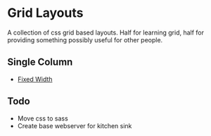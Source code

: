 Grid Layouts
===

A collection of css grid based layouts.  Half for learning grid, half for providing something possibly useful for other people.


Single Column
---
* <a href="single-column/fixed-width/www/index.html">Fixed Width</a>

Todo
---
* Move css to sass
* Create base webserver for kitchen sink
